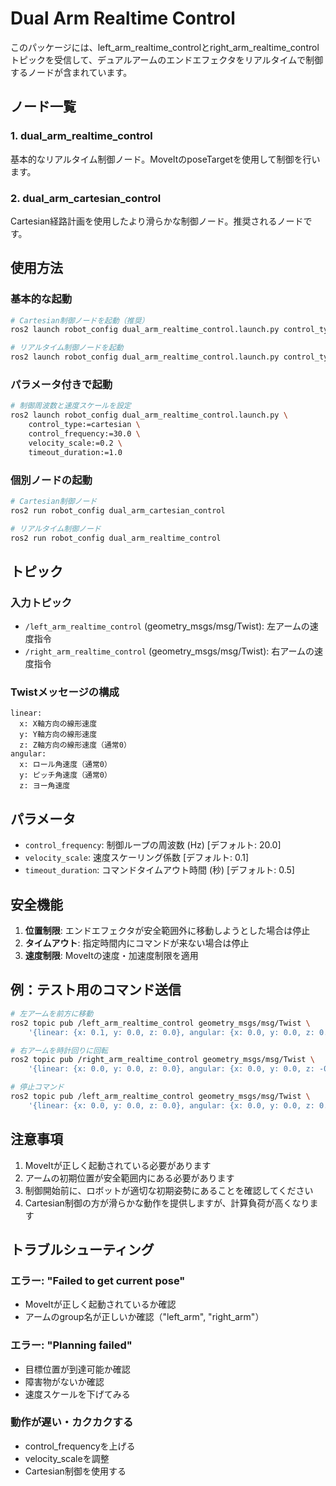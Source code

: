# Dual Arm Realtime Control

このパッケージには、left_arm_realtime_controlとright_arm_realtime_controlトピックを受信して、デュアルアームのエンドエフェクタをリアルタイムで制御するノードが含まれています。

## ノード一覧

### 1. dual_arm_realtime_control
基本的なリアルタイム制御ノード。MoveItのposeTargetを使用して制御を行います。

### 2. dual_arm_cartesian_control
Cartesian経路計画を使用したより滑らかな制御ノード。推奨されるノードです。

## 使用方法

### 基本的な起動

```bash
# Cartesian制御ノードを起動（推奨）
ros2 launch robot_config dual_arm_realtime_control.launch.py control_type:=cartesian

# リアルタイム制御ノードを起動
ros2 launch robot_config dual_arm_realtime_control.launch.py control_type:=realtime
```

### パラメータ付きで起動

```bash
# 制御周波数と速度スケールを設定
ros2 launch robot_config dual_arm_realtime_control.launch.py \
    control_type:=cartesian \
    control_frequency:=30.0 \
    velocity_scale:=0.2 \
    timeout_duration:=1.0
```

### 個別ノードの起動

```bash
# Cartesian制御ノード
ros2 run robot_config dual_arm_cartesian_control

# リアルタイム制御ノード
ros2 run robot_config dual_arm_realtime_control
```

## トピック

### 入力トピック
- `/left_arm_realtime_control` (geometry_msgs/msg/Twist): 左アームの速度指令
- `/right_arm_realtime_control` (geometry_msgs/msg/Twist): 右アームの速度指令

### Twistメッセージの構成
```
linear:
  x: X軸方向の線形速度
  y: Y軸方向の線形速度
  z: Z軸方向の線形速度（通常0）
angular:
  x: ロール角速度（通常0）
  y: ピッチ角速度（通常0）
  z: ヨー角速度
```

## パラメータ

- `control_frequency`: 制御ループの周波数 (Hz) [デフォルト: 20.0]
- `velocity_scale`: 速度スケーリング係数 [デフォルト: 0.1]
- `timeout_duration`: コマンドタイムアウト時間 (秒) [デフォルト: 0.5]

## 安全機能

1. **位置制限**: エンドエフェクタが安全範囲外に移動しようとした場合は停止
2. **タイムアウト**: 指定時間内にコマンドが来ない場合は停止
3. **速度制限**: MoveItの速度・加速度制限を適用

## 例：テスト用のコマンド送信

```bash
# 左アームを前方に移動
ros2 topic pub /left_arm_realtime_control geometry_msgs/msg/Twist \
    '{linear: {x: 0.1, y: 0.0, z: 0.0}, angular: {x: 0.0, y: 0.0, z: 0.0}}'

# 右アームを時計回りに回転
ros2 topic pub /right_arm_realtime_control geometry_msgs/msg/Twist \
    '{linear: {x: 0.0, y: 0.0, z: 0.0}, angular: {x: 0.0, y: 0.0, z: -0.2}}'

# 停止コマンド
ros2 topic pub /left_arm_realtime_control geometry_msgs/msg/Twist \
    '{linear: {x: 0.0, y: 0.0, z: 0.0}, angular: {x: 0.0, y: 0.0, z: 0.0}}'
```

## 注意事項

1. MoveItが正しく起動されている必要があります
2. アームの初期位置が安全範囲内にある必要があります
3. 制御開始前に、ロボットが適切な初期姿勢にあることを確認してください
4. Cartesian制御の方が滑らかな動作を提供しますが、計算負荷が高くなります

## トラブルシューティング

### エラー: "Failed to get current pose"
- MoveItが正しく起動されているか確認
- アームのgroup名が正しいか確認（"left_arm", "right_arm"）

### エラー: "Planning failed"
- 目標位置が到達可能か確認
- 障害物がないか確認
- 速度スケールを下げてみる

### 動作が遅い・カクカクする
- control_frequencyを上げる
- velocity_scaleを調整
- Cartesian制御を使用する
